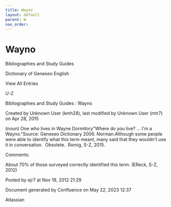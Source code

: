 ```yaml
---
title: Wayno
layout: default
parent: W
nav_order:
---
```


# Wayno

Bibliographies and Study Guides

Dictionary of Geneseo English

View All Entries

U-Z

Bibliographies and Study Guides : Wayno

Created by  Unknown User (kmh28), last modified by  Unknown User (mtr7) on Apr 28, 2015

(noun) One who lives in Wayne Dormitory&quot;Where do you live? ... I'm a Wayno.&quot;Source: Geneseo Dictionary 2006. Norman.Although some people were able to identify what this term meant, many said that they wouldn't use it in conversation.  Obsolete.  Romig, S-Z, 2015.

Comments:

About 70% of those surveyed correctly identified this term. (EReck, S-Z, 2012)

Posted by ejr7 at Nov 19, 2012 21:29

Document generated by Confluence on May 22, 2023 12:37

Atlassian
